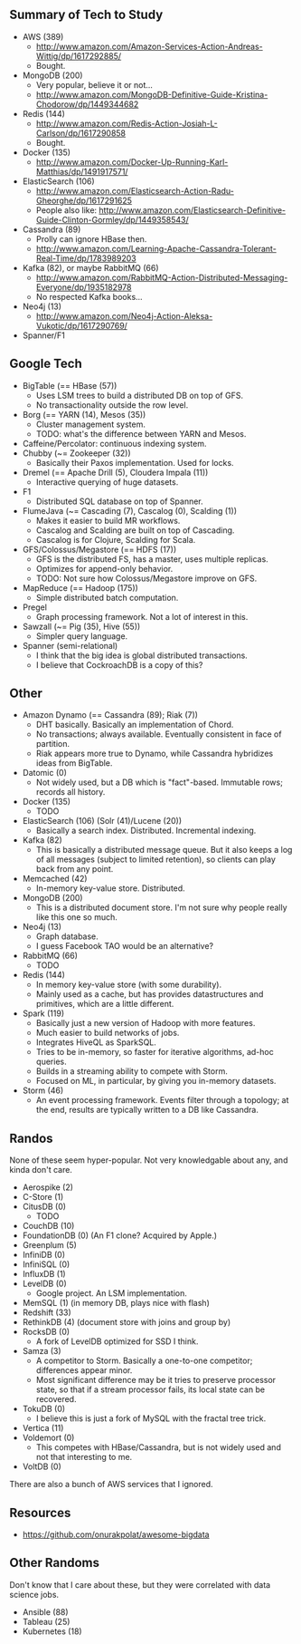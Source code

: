## Summary of Tech to Study

* AWS (389)
    * http://www.amazon.com/Amazon-Services-Action-Andreas-Wittig/dp/1617292885/
    * Bought.
* MongoDB (200)
    * Very popular, believe it or not...
    * http://www.amazon.com/MongoDB-Definitive-Guide-Kristina-Chodorow/dp/1449344682
* Redis (144)
    * http://www.amazon.com/Redis-Action-Josiah-L-Carlson/dp/1617290858
    * Bought.
* Docker (135)
    * http://www.amazon.com/Docker-Up-Running-Karl-Matthias/dp/1491917571/
* ElasticSearch (106)
    * http://www.amazon.com/Elasticsearch-Action-Radu-Gheorghe/dp/1617291625
    * People also like: http://www.amazon.com/Elasticsearch-Definitive-Guide-Clinton-Gormley/dp/1449358543/
* Cassandra (89)
    * Prolly can ignore HBase then.
    * http://www.amazon.com/Learning-Apache-Cassandra-Tolerant-Real-Time/dp/1783989203
* Kafka (82), or maybe RabbitMQ (66)
    * http://www.amazon.com/RabbitMQ-Action-Distributed-Messaging-Everyone/dp/1935182978
    * No respected Kafka books...
* Neo4j (13)
    * http://www.amazon.com/Neo4j-Action-Aleksa-Vukotic/dp/1617290769/
* Spanner/F1

## Google Tech

* BigTable (== HBase (57))
    * Uses LSM trees to build a distributed DB on top of GFS.
    * No transactionality outside the row level.
* Borg (== YARN (14), Mesos (35))
    * Cluster management system.
    * TODO: what's the difference between YARN and Mesos.
* Caffeine/Percolator: continuous indexing system.
* Chubby (~= Zookeeper (32))
    * Basically their Paxos implementation. Used for locks.
* Dremel (== Apache Drill (5), Cloudera Impala (11))
    * Interactive querying of huge datasets.
* F1
    * Distributed SQL database on top of Spanner.
* FlumeJava (~= Cascading (7), Cascalog (0), Scalding (1))
    * Makes it easier to build MR workflows.
    * Cascalog and Scalding are built on top of Cascading.
    * Cascalog is for Clojure, Scalding for Scala.
* GFS/Colossus/Megastore (== HDFS (17))
    * GFS is the distributed FS, has a master, uses multiple replicas.
    * Optimizes for append-only behavior.
    * TODO: Not sure how Colossus/Megastore improve on GFS.
* MapReduce (== Hadoop (175))
    * Simple distributed batch computation.
* Pregel
    * Graph processing framework. Not a lot of interest in this.
* Sawzall (~= Pig (35), Hive (55))
    * Simpler query language.
* Spanner (semi-relational)
    * I think that the big idea is global distributed transactions.
    * I believe that CockroachDB is a copy of this?

## Other

* Amazon Dynamo (== Cassandra (89); Riak (7))
    * DHT basically. Basically an implementation of Chord.
    * No transactions; always available. Eventually consistent in face
      of partition.
    * Riak appears more true to Dynamo, while Cassandra hybridizes
      ideas from BigTable.
* Datomic (0)
    * Not widely used, but a DB which is "fact"-based. Immutable rows;
      records all history.
* Docker (135)
    * TODO
* ElasticSearch (106) (Solr (41)/Lucene (20))
    * Basically a search index. Distributed. Incremental indexing.
* Kafka (82)
    * This is basically a distributed message queue. But it also keeps
      a log of all messages (subject to limited retention), so clients
      can play back from any point.
* Memcached (42)
    * In-memory key-value store. Distributed.
* MongoDB (200)
    * This is a distributed document store. I'm not sure why people
      really like this one so much.
* Neo4j (13)
    * Graph database.
    * I guess Facebook TAO would be an alternative?
* RabbitMQ (66)
    * TODO
* Redis (144)
    * In memory key-value store (with some durability).
    * Mainly used as a cache, but has provides datastructures and
      primitives, which are a little different.
* Spark (119)
    * Basically just a new version of Hadoop with more features.
    * Much easier to build networks of jobs.
    * Integrates HiveQL as SparkSQL.
    * Tries to be in-memory, so faster for iterative algorithms,
      ad-hoc queries.
    * Builds in a streaming ability to compete with Storm.
    * Focused on ML, in particular, by giving you in-memory datasets.
* Storm (46)
    * An event processing framework. Events filter through a topology;
      at the end, results are typically written to a DB like
      Cassandra.

## Randos

None of these seem hyper-popular. Not very knowledgable about any, and
kinda don't care.

* Aerospike (2)
* C-Store (1)
* CitusDB (0)
    * TODO
* CouchDB (10)
* FoundationDB (0) (An F1 clone? Acquired by Apple.)
* Greenplum (5)
* InfiniDB (0)
* InfiniSQL (0)
* InfluxDB (1)
* LevelDB (0)
    * Google project. An LSM implementation.
* MemSQL (1) (in memory DB, plays nice with flash)
* Redshift (33)
* RethinkDB (4) (document store with joins and group by)
* RocksDB (0)
    * A fork of LevelDB optimized for SSD I think.
* Samza (3)
    * A competitor to Storm. Basically a one-to-one competitor;
      differences appear minor.
    * Most significant difference may be it tries to preserve
      processor state, so that if a stream processor fails, its local
      state can be recovered.
* TokuDB (0)
    * I believe this is just a fork of MySQL with the fractal tree
      trick.
* Vertica (11)
* Voldemort (0)
    * This competes with HBase/Cassandra, but is not widely used and
      not that interesting to me.
* VoltDB (0)

There are also a bunch of AWS services that I ignored.

## Resources

* https://github.com/onurakpolat/awesome-bigdata

## Other Randoms

Don't know that I care about these, but they were correlated with data
science jobs.

* Ansible (88)
* Tableau (25)
* Kubernetes (18)
